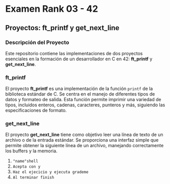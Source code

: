 <h1>Examen Rank 03 - 42</h1>

<h2>Proyectos: ft_printf y get_next_line</h2>

<h3>Descripción del Proyecto</h3>
<p>
    Este repositorio contiene las implementaciones de dos proyectos esenciales en la formación de un desarrollador en C en 42: <strong>ft_printf</strong> y <strong>get_next_line</strong>.
</p>

<h3>ft_printf</h3>
<p>
    El proyecto <strong>ft_printf</strong> es una implementación de la función <code>printf</code> de la biblioteca estándar de C. 
    Se centra en el manejo de diferentes tipos de datos y formateo de salida. Esta función permite imprimir una variedad de tipos, 
    incluidos enteros, cadenas, caracteres, punteros y más, siguiendo las especificaciones de formato.
</p>

<h3>get_next_line</h3>
<p>
    El proyecto <strong>get_next_line</strong> tiene como objetivo leer una línea de texto de un archivo o de la entrada estándar. 
    Se proporciona una interfaz simple que permite obtener la siguiente línea de un archivo, manejando correctamente los buffers y 
    la memoria.
</p>
<ol>
    <li><code>"name"shell</code></li>
    <li><code>Acepta con y</code></li>
    <li><code>Haz el ejecicio y ejecuta grademe</code></li>
    <li><code>Al terminar finish</code></li>
</ol>
